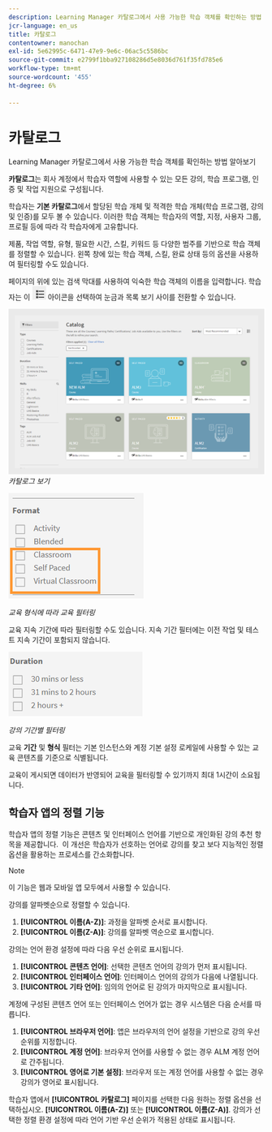 ```yaml
---
description: Learning Manager 카탈로그에서 사용 가능한 학습 객체를 확인하는 방법 알아보기
jcr-language: en_us
title: 카탈로그
contentowner: manochan
exl-id: 5e62995c-6471-47e9-9e6c-06ac5c5586bc
source-git-commit: e2799f1bba927108286d5e8036d761f35fd785e6
workflow-type: tm+mt
source-wordcount: '455'
ht-degree: 6%

---
```


# 카탈로그

Learning Manager 카탈로그에서 사용 가능한 학습 객체를 확인하는 방법 알아보기

**카탈로그**&#x200B;는 회사 계정에서 학습자 역할에 사용할 수 있는 모든 강의, 학습 프로그램, 인증 및 작업 지원으로 구성됩니다.

학습자는 **기본 카탈로그**&#x200B;에서 할당된 학습 개체 및 적격한 학습 개체(학습 프로그램, 강의 및 인증)를 모두 볼 수 있습니다. 이러한 학습 객체는 학습자의 역할, 지정, 사용자 그룹, 프로필 등에 따라 각 학습자에게 고유합니다.

제품, 작업 역할, 유형, 필요한 시간, 스킬, 키워드 등 다양한 범주를 기반으로 학습 객체를 정렬할 수 있습니다. 왼쪽 창에 있는 학습 객체, 스킬, 완료 상태 등의 옵션을 사용하여 필터링할 수도 있습니다.

페이지의 위에 있는 검색 막대를 사용하여 익숙한 학습 객체의 이름을 입력합니다. 학습자는 이 ![](assets/icon-list.png) 아이콘을 선택하여 눈금과 목록 보기 사이를 전환할 수 있습니다.

![](assets/catalogs.png)
*카탈로그 보기*

<!--As a learner, you can  filter training based on the format of training, for example, Classroom, Self-paced, or Virtual Classroom. In addition, the learner can also filter the trainings based on Training Duration. Skill Levels filter which is already available, can now be enabled/disabled by Administrator. -->

![](assets/image014.png)

*교육 형식에 따라 교육 필터링*

교육 지속 기간에 따라 필터링할 수도 있습니다. 지속 기간 필터에는 이전 작업 및 테스트 지속 기간이 포함되지 않습니다.

![](assets/image015.png)

*강의 기간별 필터링*

교육 **기간** 및 **형식** 필터는 기본 인스턴스와 계정 기본 설정 로케일에 사용할 수 있는 교육 콘텐츠를 기준으로 식별됩니다.

교육이 게시되면 데이터가 반영되어 교육을 필터링할 수 있기까지 최대 1시간이 소요됩니다.

## 학습자 앱의 정렬 기능

학습자 앱의 정렬 기능은 콘텐츠 및 인터페이스 언어를 기반으로 개인화된 강의 추천 항목을 제공합니다. &#x200B; 이 개선은 학습자가 선호하는 언어로 강의를 찾고 보다 지능적인 정렬 옵션을 활용하는 프로세스를 간소화합니다.

>[!NOTE]
>
>이 기능은 웹과 모바일 앱 모두에서 사용할 수 있습니다.

강의를 알파벳순으로 정렬할 수 있습니다.

1. **[!UICONTROL 이름(A-Z)]**: 과정을 알파벳 순서로 표시합니다.
2. **[!UICONTROL 이름(Z-A)]**: 강의를 알파벳 역순으로 표시합니다.

강의는 언어 환경 설정에 따라 다음 우선 순위로 표시됩니다.

1. **[!UICONTROL 콘텐츠 언어]**: 선택한 콘텐츠 언어의 강의가 먼저 표시됩니다.
2. **[!UICONTROL 인터페이스 언어]**: 인터페이스 언어의 강의가 다음에 나열됩니다.
3. **[!UICONTROL 기타 언어]**: 임의의 언어로 된 강의가 마지막으로 표시됩니다.

계정에 구성된 콘텐츠 언어 또는 인터페이스 언어가 없는 경우 시스템은 다음 순서를 따릅니다.

1. **[!UICONTROL 브라우저 언어]**: 앱은 브라우저의 언어 설정을 기반으로 강의 우선 순위를 지정합니다.
2. **[!UICONTROL 계정 언어]**: 브라우저 언어를 사용할 수 없는 경우 ALM 계정 언어로 간주됩니다.
3. **[!UICONTROL 영어로 기본 설정]**: 브라우저 또는 계정 언어를 사용할 수 없는 경우 강의가 영어로 표시됩니다.

학습자 앱에서 **[!UICONTROL 카탈로그]** 페이지를 선택한 다음 원하는 정렬 옵션을 선택하십시오. **[!UICONTROL 이름(A-Z)]** 또는 **[!UICONTROL 이름(Z-A)]**. 강의가 선택한 정렬 환경 설정에 따라 언어 기반 우선 순위가 적용된 상태로 표시됩니다.